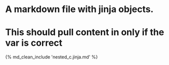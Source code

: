 # A markdown file with jinja objects.


# This should pull content in only if the var is correct
{% md_clean_include 'nested_c.jinja.md' %}